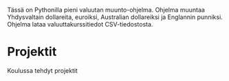 Tässä on Pythonilla pieni valuutan muunto-ohjelma. Ohjelma muuntaa Yhdysvaltain dollareita, euroiksi, Australian dollareiksi ja Englannin punniksi. Ohjelma lataa valuuttakurssitiedot CSV-tiedostosta. 

# Projektit
Koulussa tehdyt projektit
